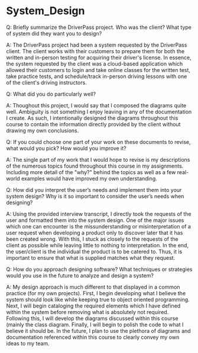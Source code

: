 # System_Design

Q: Briefly summarize the DriverPass project. Who was the client? What type of system did they want you to design?

A: The DriverPass project had been a system requested by the DriverPass client. The client works with their customers to prepare them for both the written and in-person testing for acquiring their driver's license. In essence, the system requested by the client was a cloud-based application which allowed their customers to login and take online classes for the written test, take practice tests, and schedule/track in-person driving lessons with one of the client's driving instructors. 

Q: What did you do particularly well?

A: Thoughout this project, I would say that I composed the diagrams quite well. Ambiguity is not something I enjoy leaving in any of the documentation I create. As such, I intentionally designed the diagrams throughout this course to contain the information directly provided by the client without drawing my own conclusions. 

Q: If you could choose one part of your work on these documents to revise, what would you pick? How would you improve it?

A: The single part of my work that I would hope to revise is my descriptions of the numerous topics found throughout this course in my assignments. Including more detail of the "why?" behind the topics as well as a few real-world examples would have improved my own understanding. 

Q: How did you interpret the user’s needs and implement them into your system design? Why is it so important to consider the user’s needs when designing?

A: Using the provided interview transcript, I directly took the requests of the user and formatted them into the system design. One of the major issues which one can encounter is the missunderstanding or misinterpretation of a user request when developing a product only to discover later that it has been created wrong. With this, I stuck as closely to the requests of the client as possible while leaving little to nothing to interpretation. In the end, the user/client is the individual the product is to be catered to. Thus, it is important to ensure that what is supplied matches what they request.

Q: How do you approach designing software? What techniques or strategies would you use in the future to analyze and design a system?

A: My design approach is much different to that displayed in a common practice (for my own projects). First, I begin developing what I believe the system should look like while keeping true to object oriented programming. Next, I will begin cataloging the required elements which I have defined within the system before removing what is absolutely not required. Following this, I will develop the diagrams discussed within this course (mainly the class diagram. Finally, I will begin to polish the code to what I believe it should be. In the future, I plan to use the plethora of diagrams and documentation referenced within this course to clearly convey my own ideas to my team.
